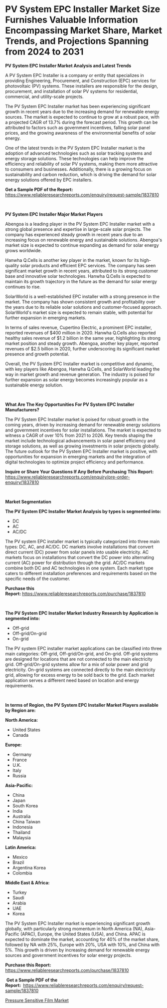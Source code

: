 <p><h1>PV System EPC Installer Market Size Furnishes Valuable Information Encompassing Market Share, Market Trends, and Projections Spanning from 2024 to 2031</h1></p><p><strong>PV System EPC Installer Market Analysis and Latest Trends</strong></p>
<p><p>A PV System EPC Installer is a company or entity that specializes in providing Engineering, Procurement, and Construction (EPC) services for photovoltaic (PV) systems. These installers are responsible for the design, procurement, and installation of solar PV systems for residential, commercial, and utility-scale projects.</p><p>The PV System EPC Installer market has been experiencing significant growth in recent years due to the increasing demand for renewable energy sources. The market is expected to continue to grow at a robust pace, with a projected CAGR of 13.7% during the forecast period. This growth can be attributed to factors such as government incentives, falling solar panel prices, and the growing awareness of the environmental benefits of solar energy.</p><p>One of the latest trends in the PV System EPC Installer market is the adoption of advanced technologies such as solar tracking systems and energy storage solutions. These technologies can help improve the efficiency and reliability of solar PV systems, making them more attractive to consumers and businesses. Additionally, there is a growing focus on sustainability and carbon reduction, which is driving the demand for solar energy solutions offered by EPC installers.</p></p>
<p><strong>Get a Sample PDF of the Report:&nbsp;</strong> <a href="https://www.reliableresearchreports.com/enquiry/request-sample/1837810">https://www.reliableresearchreports.com/enquiry/request-sample/1837810</a></p>
<p>&nbsp;</p>
<p><strong>PV System EPC Installer Major Market Players</strong></p>
<p><p>Abengoa is a leading player in the PV System EPC Installer market with a strong global presence and expertise in large-scale solar projects. The company has experienced steady growth in recent years due to an increasing focus on renewable energy and sustainable solutions. Abengoa's market size is expected to continue expanding as demand for solar energy grows worldwide.</p><p>Hanwha Q.Cells is another key player in the market, known for its high-quality solar products and efficient EPC services. The company has seen significant market growth in recent years, attributed to its strong customer base and innovative solar technologies. Hanwha Q.Cells is expected to maintain its growth trajectory in the future as the demand for solar energy continues to rise.</p><p>SolarWorld is a well-established EPC installer with a strong presence in the market. The company has shown consistent growth and profitability over the years due to its reliable solar solutions and customer-focused approach. SolarWorld's market size is expected to remain stable, with potential for further expansion in emerging markets.</p><p>In terms of sales revenue, Cupertino Electric, a prominent EPC installer, reported revenues of $400 million in 2020. Hanwha Q.Cells also reported healthy sales revenue of $1.2 billion in the same year, highlighting its strong market position and steady growth. Abengoa, another key player, reported revenues of $2.5 billion in 2020, further underscoring its significant market presence and growth potential.</p><p>Overall, the PV System EPC Installer market is competitive and dynamic, with key players like Abengoa, Hanwha Q.Cells, and SolarWorld leading the way in market growth and revenue generation. The industry is poised for further expansion as solar energy becomes increasingly popular as a sustainable energy solution.</p></p>
<p>&nbsp;</p>
<p><strong>What Are The Key Opportunities For PV System EPC Installer Manufacturers?</strong></p>
<p><p>The PV System EPC Installer market is poised for robust growth in the coming years, driven by increasing demand for renewable energy solutions and government incentives for solar installations. The market is expected to witness a CAGR of over 10% from 2021 to 2026. Key trends shaping the market include technological advancements in solar panel efficiency and storage solutions, as well as growing investments in solar projects globally. The future outlook for the PV System EPC Installer market is positive, with opportunities for expansion in emerging markets and the integration of digital technologies to optimize project efficiency and performance.</p></p>
<p><strong>Inquire or Share Your Questions If Any Before Purchasing This Report:</strong> <a href="https://www.reliableresearchreports.com/enquiry/pre-order-enquiry/1837810">https://www.reliableresearchreports.com/enquiry/pre-order-enquiry/1837810</a></p>
<p>&nbsp;</p>
<p><strong>Market Segmentation</strong></p>
<p><strong>The PV System EPC Installer Market Analysis by types is segmented into:</strong></p>
<p><ul><li>DC</li><li>AC</li><li>AC/DC</li></ul></p>
<p><p>The PV system EPC installer market is typically categorized into three main types: DC, AC, and AC/DC. DC markets involve installations that convert direct current (DC) power from solar panels into usable electricity. AC markets focus on installations that convert the DC power into alternating current (AC) power for distribution through the grid. AC/DC markets combine both DC and AC technologies in one system. Each market type caters to different installation preferences and requirements based on the specific needs of the customer.</p></p>
<p><strong>Purchase this Report:&nbsp;</strong><a href="https://www.reliableresearchreports.com/purchase/1837810">https://www.reliableresearchreports.com/purchase/1837810</a></p>
<p>&nbsp;</p>
<p><strong>The PV System EPC Installer Market Industry Research by Application is segmented into:</strong></p>
<p><ul><li>Off-grid</li><li>Off-grid/On-grid</li><li>On-grid</li></ul></p>
<p><p>The PV system EPC installer market applications can be classified into three main categories: Off-grid, Off-grid/On-grid, and On-grid. Off-grid systems are designed for locations that are not connected to the main electricity grid. Off-grid/On-grid systems allow for a mix of solar power and grid electricity. On-grid systems are connected directly to the main electricity grid, allowing for excess energy to be sold back to the grid. Each market application serves a different need based on location and energy requirements.</p></p>
<p>&nbsp;</p>
<p><strong>In terms of Region, the PV System EPC Installer Market Players available by Region are:</strong></p>
<p>
    <p> <strong> North America: </strong>
        <ul>
            <li>United States</li>
            <li>Canada</li>
        </ul>
        </p> 
    <p> <strong> Europe: </strong>
        <ul>
            <li>Germany</li>
            <li>France</li>
            <li>U.K.</li>
            <li>Italy</li>
            <li>Russia</li>
        </ul>
        </p> 
    <p> <strong> Asia-Pacific: </strong>
        <ul>
            <li>China</li>
            <li>Japan</li>
            <li>South Korea</li>
            <li>India</li>
            <li>Australia</li>
            <li>China Taiwan</li>
            <li>Indonesia</li>
            <li>Thailand</li>
            <li>Malaysia</li>
        </ul>
        </p> 
    <p> <strong> Latin America: </strong>
        <ul>
            <li>Mexico</li>
            <li>Brazil</li>
            <li>Argentina Korea</li>
            <li>Colombia</li>
        </ul>
        </p> 
    <p> <strong> Middle East & Africa: </strong>
        <ul>
            <li>Turkey</li>
            <li>Saudi</li>
            <li>Arabia</li>
            <li>UAE</li>
            <li>Korea</li>
        </ul>
    </p>
    </p>
<p><p>The PV System EPC Installer market is experiencing significant growth globally, with particularly strong momentum in North America (NA), Asia-Pacific (APAC), Europe, the United States (USA), and China. APAC is expected to dominate the market, accounting for 40% of the market share, followed by NA with 25%, Europe with 20%, USA with 10%, and China with 5%. This growth is driven by increasing demand for renewable energy sources and government incentives for solar energy projects.</p></p>
<p><strong>Purchase this Report: </strong><a href="https://www.reliableresearchreports.com/purchase/1837810">https://www.reliableresearchreports.com/purchase/1837810</a></p>
<p>&nbsp;<strong>Get a Sample PDF of the Report:&nbsp;&nbsp;</strong><a href="https://www.reliableresearchreports.com/enquiry/request-sample/1837810">https://www.reliableresearchreports.com/enquiry/request-sample/1837810</a></p>
<p><strong></strong></p>
<p><p><a href="https://carnation-joke-41f.notion.site/Decoding-the-Pressure-Sensitive-Film-Market-A-Deep-Dive-into-the-Latest-Market-Trends-Market-Segme-b1de4233e30e4947a0e9f0d4494b1ec3">Pressure Sensitive Film Market</a></p></p>